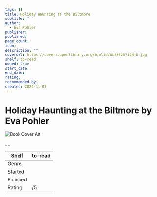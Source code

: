 ```yaml
---
tags: []
title: Holiday Haunting at the Biltmore
subtitle: " "
author:
  - Eva Pohler
publisher:
published:
page_count:
isbn:
description: ""
coverUrl: https://covers.openlibrary.org/b/olid/OL38525712M-M.jpg
shelf: to-read
owned: true
start_date:
end_date:
rating:
recommended_by:
created: 2024-11-07
---
```


# Holiday Haunting at the Biltmore by Eva Pohler

![Book Cover Art](https://covers.openlibrary.org/b/olid/OL38525712M-M.jpg)

_ _

| Shelf | to-read |
| --- | --- |
| Genre |  |
| Started |  |
| Finished |  |
| Rating | /5 |

